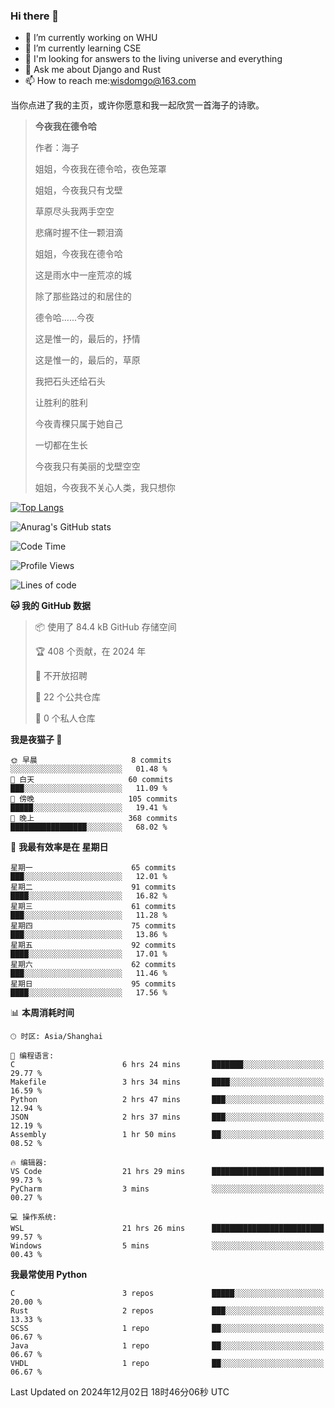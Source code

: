 ### Hi there 👋



- 🔭 I’m currently working on WHU
- 🌱 I’m currently learning CSE
- 🤔 I'm looking for answers to the living universe and everything
- 💬 Ask me about Django and Rust
- 📫 How to reach me:wisdomgo@163.com

当你点进了我的主页，或许你愿意和我一起欣赏一首海子的诗歌。

>**今夜我在德令哈**
>
>作者：海子
>
>姐姐，今夜我在德令哈，夜色笼罩
>
>姐姐，今夜我只有戈壁
>
>草原尽头我两手空空
>
>悲痛时握不住一颗泪滴
>
>姐姐，今夜我在德令哈
>
>这是雨水中一座荒凉的城
>
>除了那些路过的和居住的
>
>德令哈......今夜
>
>这是惟一的，最后的，抒情
>
>这是惟一的，最后的，草原
>
>我把石头还给石头
>
>让胜利的胜利
>
>今夜青稞只属于她自己
>
>一切都在生长
>
>今夜我只有美丽的戈壁空空
>
>姐姐，今夜我不关心人类，我只想你



[![Top Langs](https://github-readme-stats.vercel.app/api/top-langs/?username=wisdomgo&theme=onedark)](https://github.com/anuraghazra/github-readme-stats)

![Anurag's GitHub stats](https://github-readme-stats.vercel.app/api?username=wisdomgo&hide=contribs,stars&theme=synthwave)

<!--START_SECTION:waka-->
![Code Time](http://img.shields.io/badge/Code%20Time-369%20hrs%2032%20mins-blue)

![Profile Views](http://img.shields.io/badge/%E4%B8%AA%E4%BA%BA%E8%B5%84%E6%96%99%E8%A7%82%E7%9C%8B%E6%AC%A1%E6%95%B0-5-blue)

![Lines of code](https://img.shields.io/badge/%E4%BB%8E%E3%80%8CHello%20World%E3%80%8D%E8%B5%B7%E6%88%91%E5%B7%B2%E7%BB%8F%E5%86%99%E4%BA%86-639.5%20thousand%20%E8%A1%8C%E4%BB%A3%E7%A0%81-blue)

**🐱 我的 GitHub 数据** 

> 📦  使用了 84.4 kB GitHub 存储空间 
 > 
> 🏆 408 个贡献，在 2024 年
 > 
> 🚫 不开放招聘
 > 
> 📜 22 个公共仓库 
 > 
> 🔑 0 个私人仓库 
 > 
**我是夜猫子 🦉** 

```text
🌞 早晨                     8 commits           ░░░░░░░░░░░░░░░░░░░░░░░░░   01.48 % 
🌆 白天                     60 commits          ███░░░░░░░░░░░░░░░░░░░░░░   11.09 % 
🌃 傍晚                     105 commits         █████░░░░░░░░░░░░░░░░░░░░   19.41 % 
🌙 晚上                     368 commits         █████████████████░░░░░░░░   68.02 % 
```
📅 **我最有效率是在 星期日** 

```text
星期一                      65 commits          ███░░░░░░░░░░░░░░░░░░░░░░   12.01 % 
星期二                      91 commits          ████░░░░░░░░░░░░░░░░░░░░░   16.82 % 
星期三                      61 commits          ███░░░░░░░░░░░░░░░░░░░░░░   11.28 % 
星期四                      75 commits          ███░░░░░░░░░░░░░░░░░░░░░░   13.86 % 
星期五                      92 commits          ████░░░░░░░░░░░░░░░░░░░░░   17.01 % 
星期六                      62 commits          ███░░░░░░░░░░░░░░░░░░░░░░   11.46 % 
星期日                      95 commits          ████░░░░░░░░░░░░░░░░░░░░░   17.56 % 
```


📊 **本周消耗时间** 

```text
🕑︎ 时区: Asia/Shanghai

💬 编程语言: 
C                        6 hrs 24 mins       ███████░░░░░░░░░░░░░░░░░░   29.77 % 
Makefile                 3 hrs 34 mins       ████░░░░░░░░░░░░░░░░░░░░░   16.59 % 
Python                   2 hrs 47 mins       ███░░░░░░░░░░░░░░░░░░░░░░   12.94 % 
JSON                     2 hrs 37 mins       ███░░░░░░░░░░░░░░░░░░░░░░   12.19 % 
Assembly                 1 hr 50 mins        ██░░░░░░░░░░░░░░░░░░░░░░░   08.52 % 

🔥 编辑器: 
VS Code                  21 hrs 29 mins      █████████████████████████   99.73 % 
PyCharm                  3 mins              ░░░░░░░░░░░░░░░░░░░░░░░░░   00.27 % 

💻 操作系统: 
WSL                      21 hrs 26 mins      █████████████████████████   99.57 % 
Windows                  5 mins              ░░░░░░░░░░░░░░░░░░░░░░░░░   00.43 % 
```

**我最常使用 Python** 

```text
C                        3 repos             █████░░░░░░░░░░░░░░░░░░░░   20.00 % 
Rust                     2 repos             ███░░░░░░░░░░░░░░░░░░░░░░   13.33 % 
SCSS                     1 repo              ██░░░░░░░░░░░░░░░░░░░░░░░   06.67 % 
Java                     1 repo              ██░░░░░░░░░░░░░░░░░░░░░░░   06.67 % 
VHDL                     1 repo              ██░░░░░░░░░░░░░░░░░░░░░░░   06.67 % 
```




 Last Updated on 2024年12月02日 18时46分06秒 UTC
<!--END_SECTION:waka-->
